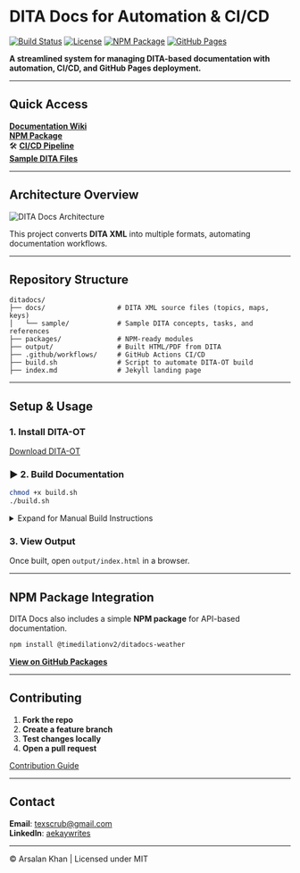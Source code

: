 # DITA Docs for Automation & CI/CD

[![Build Status](https://github.com/timedilationv2/ditadocs/actions/workflows/build.yml/badge.svg)](https://github.com/timedilationv2/ditadocs/actions)
[![License](https://img.shields.io/github/license/timedilationv2/ditadocs)](LICENSE)
[![NPM Package](https://img.shields.io/npm/v/@timedilationv2/ditadocs-weather)](https://github.com/timedilationv2/ditadocs/pkgs/npm/ditadocs-weather)
[![GitHub Pages](https://img.shields.io/badge/docs-online-blue)](https://timedilationv2.github.io/ditadocs)

**A streamlined system for managing DITA-based documentation with automation, CI/CD, and GitHub Pages deployment.**

---

##  Quick Access

 [**Documentation Wiki**](https://github.com/timedilationv2/ditadocs/wiki)  
 [**NPM Package**](https://github.com/timedilationv2/ditadocs/pkgs/npm/ditadocs-weather)  
🛠️ [**CI/CD Pipeline**](https://github.com/timedilationv2/ditadocs/actions)  
 [**Sample DITA Files**](docs/sample)

---

##  Architecture Overview

![DITA Docs Architecture](https://raw.githubusercontent.com/timedilationv2/ditadocs/main/docs/architecture.png)

This project converts **DITA XML** into multiple formats, automating documentation workflows.

---

##  Repository Structure

```
ditadocs/
├── docs/                  # DITA XML source files (topics, maps, keys)
│   └── sample/            # Sample DITA concepts, tasks, and references
├── packages/              # NPM-ready modules
├── output/                # Built HTML/PDF from DITA
├── .github/workflows/     # GitHub Actions CI/CD
├── build.sh               # Script to automate DITA-OT build
├── index.md               # Jekyll landing page
```

---

##  Setup & Usage

###  1. Install DITA-OT
[Download DITA-OT](https://www.dita-ot.org/download)

### ▶ 2. Build Documentation
```bash
chmod +x build.sh
./build.sh
```

<details>
  <summary> Expand for Manual Build Instructions</summary>

```bash
dita --input=docs/sample/sample-map.ditamap --format=html5
```

</details>

### 3. View Output
Once built, open `output/index.html` in a browser.

---

## NPM Package Integration

DITA Docs also includes a simple **NPM package** for API-based documentation.

```bash
npm install @timedilationv2/ditadocs-weather
```

**[View on GitHub Packages](https://github.com/timedilationv2/ditadocs/pkgs/npm/ditadocs-weather)**

---

##  Contributing

1. **Fork the repo**  
2. **Create a feature branch**  
3. **Test changes locally**  
4. **Open a pull request**  

 [Contribution Guide](https://github.com/timedilationv2/ditadocs/wiki/Contributing)

---

##  Contact

**Email**: [texscrub@gmail.com](mailto:texscrub@gmail.com)  
 **LinkedIn**: [aekaywrites](https://www.linkedin.com/in/aekaywrites/)

---

© Arsalan Khan | Licensed under MIT
